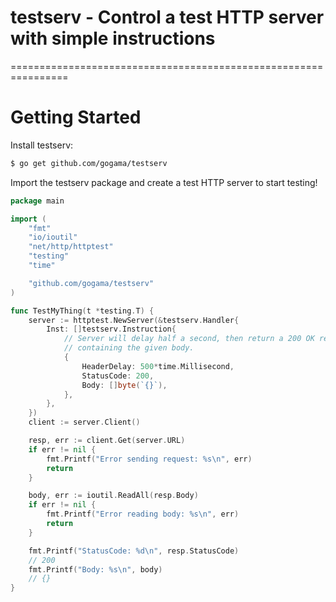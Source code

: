 # testserv - Control a test HTTP server with simple instructions
================================================================

Getting Started
===============

Install testserv:

```sh
$ go get github.com/gogama/testserv
```

Import the testserv package and create a test HTTP server to start testing!

```go
package main

import (
	"fmt"
	"io/ioutil"
	"net/http/httptest"
	"testing"
	"time"

	"github.com/gogama/testserv"
)

func TestMyThing(t *testing.T) {
	server := httptest.NewServer(&testserv.Handler{
		Inst: []testserv.Instruction{
			// Server will delay half a second, then return a 200 OK response
			// containing the given body.
			{
				HeaderDelay: 500*time.Millisecond,
				StatusCode: 200,
				Body: []byte(`{}`),
			},
		},
	})
	client := server.Client()

	resp, err := client.Get(server.URL)
	if err != nil {
		fmt.Printf("Error sending request: %s\n", err)
		return
	}

	body, err := ioutil.ReadAll(resp.Body)
	if err != nil {
		fmt.Printf("Error reading body: %s\n", err)
		return
	}

	fmt.Printf("StatusCode: %d\n", resp.StatusCode)
	// 200
	fmt.Printf("Body: %s\n", body)
	// {}
}
```
